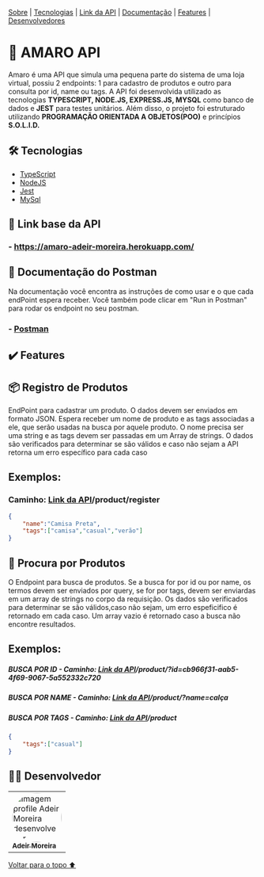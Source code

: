 <p>
<a href="#sobre">Sobre</a> |
<a href="#tecnologias">Tecnologias</a> |
<a href="#link">Link da API</a> |
<a href="#documentação">Documentação</a> |
<a href="#features">Features</a> |
<a href="#desenvolvedores">Desenvolvedores</a>
</p>

<h1 id="sobre">📕 AMARO API</h1>

Amaro é uma API que simula uma pequena parte do sistema de uma loja virtual, possiu 2 endpoints: 1 para cadastro de produtos e outro para consulta por id, name ou tags. A API foi desenvolvida utilizado as tecnologias **TYPESCRIPT, NODE.JS, EXPRESS.JS, MYSQL** como banco de dados e **JEST** para testes unitários. Além disso, o projeto foi estruturado utilizando **PROGRAMAÇÃO ORIENTADA A OBJETOS(POO)** e princípios **S.O.L.I.D.** 

 <h2 id="tecnologias">🛠 Tecnologias</h2>

- [TypeScript](https://www.typescriptlang.org/)
- [NodeJS](https://nodejs.org/en/docs/)
- [Jest](https://jestjs.io/pt-BR/docs/api)
- [MySql](https://dev.mysql.com/doc/)

<h2 id="link">🔗 Link base da API</h2>

### - https://amaro-adeir-moreira.herokuapp.com/

<h2 id="documentação">📃 Documentação do Postman</h2>
Na documentação você encontra as instruções de como usar e o que cada endPoint espera receber. Você também pode clicar em "Run in Postman" para rodar os endpoint no seu postman.

### - [Postman](https://documenter.getpostman.com/view/20351643/UzXNVHpT)

<h2 id="features">✔️ Features</h2>

## 📦 Registro de Produtos
EndPoint para cadastrar um produto. O dados devem ser enviados em formato JSON. Espera receber um nome de produto e as tags associadas a ele, que serão usadas na busca por aquele produto. O nome precisa ser uma string e as tags devem ser passadas em um Array de strings. O dados são verificados para determinar se são válidos e caso não sejam a API retorna um erro específico para cada caso  

## Exemplos:

### Caminho: <a href="#link">Link da API</a>/product/register

~~~JSON
{
    "name":"Camisa Preta",
    "tags":["camisa","casual","verão"]
}
~~~

## 🔎 Procura por Produtos
O Endpoint para busca de produtos. Se a busca for por id ou por name, os termos devem ser enviados por query, se for por tags, devem ser enviardas em um array de strings no corpo da requisição. Os dados são verificados para determinar se são válidos,caso não sejam, um erro espeficifico é retornado em cada caso. Um array vazio é retornado caso a busca não encontre resultados.

## Exemplos:

##### BUSCA POR ID - Caminho: <a href="#link">Link da API</a>/product/?id=cb966f31-aab5-4f69-9067-5a552332c720
##### BUSCA POR NAME - Caminho: <a href="#link">Link da API</a>/product/?name=calça
##### BUSCA POR TAGS - Caminho: <a href="#link">Link da API</a>/product
~~~JSON
{
    "tags":["casual"]
}
~~~

<h2 id="desenvolvedores">👨‍💻 Desenvolvedor</h2>
<table>         
<td><a href="https://github.com/future4code/silveira-Adeir-Maia"><img style="border-radius: 50%;" src="https://avatars.githubusercontent.com/u/98994187?v=4" width="100px;" alt="Imagem profile Adeir Moreira desenvolvedor"/><br /><sub><b>Adeir Moreira</b></sub></a><br /> 

</table>

<a href="#voltar">Voltar para o topo ⬆️</a>
